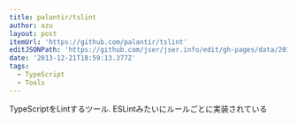 ```yaml
---
title: palantir/tslint
author: azu
layout: post
itemUrl: 'https://github.com/palantir/tslint'
editJSONPath: 'https://github.com/jser/jser.info/edit/gh-pages/data/2013/12/index.json'
date: '2013-12-21T18:59:13.377Z'
tags:
  - TypeScript
  - Tools
---
```

TypeScriptをLintするツール.
ESLintみたいにルールごとに実装されている
